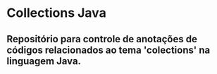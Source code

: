 # Collections Java

## Repositório para controle de anotações de códigos relacionados ao tema 'colections' na linguagem Java.
